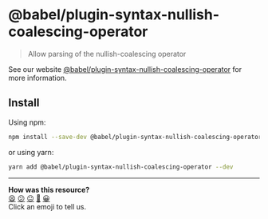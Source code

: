 # @babel/plugin-syntax-nullish-coalescing-operator

> Allow parsing of the nullish-coalescing operator

See our website [@babel/plugin-syntax-nullish-coalescing-operator](https://babeljs.io/docs/en/next/babel-plugin-syntax-nullish-coalescing-operator.html) for more information.

## Install

Using npm:

```sh
npm install --save-dev @babel/plugin-syntax-nullish-coalescing-operator
```

or using yarn:

```sh
yarn add @babel/plugin-syntax-nullish-coalescing-operator --dev
```


<!-- BEGIN GENERATED SECTION DO NOT EDIT -->

---

**How was this resource?**  
[😫](https://airtable.com/shrUJ3t7KLMqVRFKR?prefill_Repository=makersacademy/javascript-web-applications&prefill_File=resources/example-3/node_modules/@babel/plugin-syntax-nullish-coalescing-operator/README.md&prefill_Sentiment=😫) [😕](https://airtable.com/shrUJ3t7KLMqVRFKR?prefill_Repository=makersacademy/javascript-web-applications&prefill_File=resources/example-3/node_modules/@babel/plugin-syntax-nullish-coalescing-operator/README.md&prefill_Sentiment=😕) [😐](https://airtable.com/shrUJ3t7KLMqVRFKR?prefill_Repository=makersacademy/javascript-web-applications&prefill_File=resources/example-3/node_modules/@babel/plugin-syntax-nullish-coalescing-operator/README.md&prefill_Sentiment=😐) [🙂](https://airtable.com/shrUJ3t7KLMqVRFKR?prefill_Repository=makersacademy/javascript-web-applications&prefill_File=resources/example-3/node_modules/@babel/plugin-syntax-nullish-coalescing-operator/README.md&prefill_Sentiment=🙂) [😀](https://airtable.com/shrUJ3t7KLMqVRFKR?prefill_Repository=makersacademy/javascript-web-applications&prefill_File=resources/example-3/node_modules/@babel/plugin-syntax-nullish-coalescing-operator/README.md&prefill_Sentiment=😀)  
Click an emoji to tell us.

<!-- END GENERATED SECTION DO NOT EDIT -->
